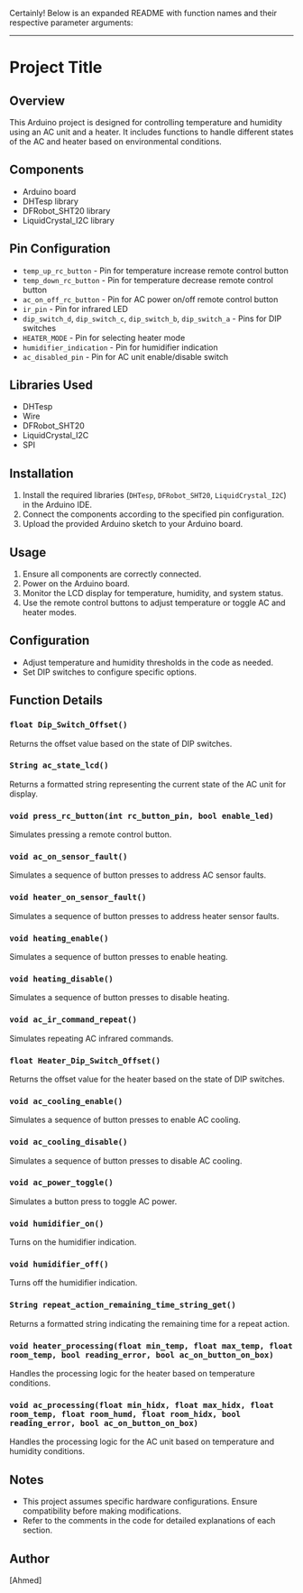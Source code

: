Certainly! Below is an expanded README with function names and their respective parameter arguments:

---

# Project Title

## Overview

This Arduino project is designed for controlling temperature and humidity using an AC unit and a heater. It includes functions to handle different states of the AC and heater based on environmental conditions.

## Components

- Arduino board
- DHTesp library
- DFRobot_SHT20 library
- LiquidCrystal_I2C library

## Pin Configuration

- `temp_up_rc_button` - Pin for temperature increase remote control button
- `temp_down_rc_button` - Pin for temperature decrease remote control button
- `ac_on_off_rc_button` - Pin for AC power on/off remote control button
- `ir_pin` - Pin for infrared LED
- `dip_switch_d`, `dip_switch_c`, `dip_switch_b`, `dip_switch_a` - Pins for DIP switches
- `HEATER_MODE` - Pin for selecting heater mode
- `humidifier_indication` - Pin for humidifier indication
- `ac_disabled_pin` - Pin for AC unit enable/disable switch

## Libraries Used

- DHTesp
- Wire
- DFRobot_SHT20
- LiquidCrystal_I2C
- SPI

## Installation

1. Install the required libraries (`DHTesp`, `DFRobot_SHT20`, `LiquidCrystal_I2C`) in the Arduino IDE.
2. Connect the components according to the specified pin configuration.
3. Upload the provided Arduino sketch to your Arduino board.

## Usage

1. Ensure all components are correctly connected.
2. Power on the Arduino board.
3. Monitor the LCD display for temperature, humidity, and system status.
4. Use the remote control buttons to adjust temperature or toggle AC and heater modes.

## Configuration

- Adjust temperature and humidity thresholds in the code as needed.
- Set DIP switches to configure specific options.

## Function Details

### `float Dip_Switch_Offset()`

Returns the offset value based on the state of DIP switches.

### `String ac_state_lcd()`

Returns a formatted string representing the current state of the AC unit for display.

### `void press_rc_button(int rc_button_pin, bool enable_led)`

Simulates pressing a remote control button.

### `void ac_on_sensor_fault()`

Simulates a sequence of button presses to address AC sensor faults.

### `void heater_on_sensor_fault()`

Simulates a sequence of button presses to address heater sensor faults.

### `void heating_enable()`

Simulates a sequence of button presses to enable heating.

### `void heating_disable()`

Simulates a sequence of button presses to disable heating.

### `void ac_ir_command_repeat()`

Simulates repeating AC infrared commands.

### `float Heater_Dip_Switch_Offset()`

Returns the offset value for the heater based on the state of DIP switches.

### `void ac_cooling_enable()`

Simulates a sequence of button presses to enable AC cooling.

### `void ac_cooling_disable()`

Simulates a sequence of button presses to disable AC cooling.

### `void ac_power_toggle()`

Simulates a button press to toggle AC power.

### `void humidifier_on()`

Turns on the humidifier indication.

### `void humidifier_off()`

Turns off the humidifier indication.

### `String repeat_action_remaining_time_string_get()`

Returns a formatted string indicating the remaining time for a repeat action.

### `void heater_processing(float min_temp, float max_temp, float room_temp, bool reading_error, bool ac_on_button_on_box)`

Handles the processing logic for the heater based on temperature conditions.

### `void ac_processing(float min_hidx, float max_hidx, float room_temp, float room_humd, float room_hidx, bool reading_error, bool ac_on_button_on_box)`

Handles the processing logic for the AC unit based on temperature and humidity conditions.

## Notes

- This project assumes specific hardware configurations. Ensure compatibility before making modifications.
- Refer to the comments in the code for detailed explanations of each section.

## Author

[Ahmed]

